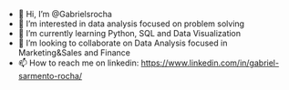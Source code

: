 - 👋 Hi, I’m @Gabrielsrocha
- 👀 I’m interested in data analysis focused on problem solving
- 🌱 I’m currently learning Python, SQL and Data Visualization 
- 💞️ I’m looking to collaborate on Data Analysis focused in Marketing&Sales and Finance
- 📫 How to reach me on linkedin: https://www.linkedin.com/in/gabriel-sarmento-rocha/

<!---
Gabrielsrocha/Gabrielsrocha is a ✨ special ✨ repository because its `README.md` (this file) appears on your GitHub profile.
You can click the Preview link to take a look at your changes.
--->
